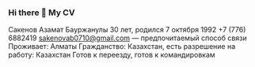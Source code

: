 ### Hi there 👋 My CV
Сакенов Азамат Бауржанулы
30 лет, родился 7 октября 1992 +7 (776) 6882419
sakenovab0710@gmail.com — предпочитаемый способ связи
Проживает: Алматы
Гражданство: Казахстан, есть разрешение на работу: Казахстан Готов к переезду, готов к командировкам

<!--
**SakenovAB/SakenovAB** is a ✨ _special_ ✨ repository because its `README.md` (this file) appears on your GitHub profile.


Желаемая должность и зарплата
IOS разработчик
Специализации:
— Тестировщик
— Программист, разработчик
Занятость: полная занятость, частичная занятость, проектная работа, стажировка График работы: полный день, сменный график, гибкий график, удаленная работа Желательное время в пути до работы: не имеет значения

Опыт работы
JCS "ModyDev"
Алматы, mobydev.kz/
Junior IOS разработчик
Project Ozinshe (Проект Озинше) Стриминг сервис для детей
Технологии: UIKit, MVC, Figma, Git, Auto Layout, Storyboard/Xib, JSON REST API, CocoaPods
Количество участников: 7
Длительност: 3 months
Роль в проекте: iOS developer (iOS разработчик)
Мои обязанности:
Верстка интерфейса на основе figma дизайна, включая темную и светлую тему в Storyboard/Xib и Auto Layout
Авторизация и регистрация с Access token
Работа в команде по Agile
Работа в gitlab
Локализация приложения
Подключение JSON REST API (документация через Swagger, Postman)

Образование
ATU
ФДО, Бухгалтерский учет, анализ и аудит

ATU
ФДО, Вычислительная техника и программное обеспечение

Ключевые навыки
Знание языков
Навыки
Казахский — Родной
Английский — A2 — Элементарный Русский — C2 — В совершенстве
iOS Swift Xcode UIKit MVC MVVM SwiftUI Git Работа в команде Figma Организаторские навыки MapKit
JSON REST API
Cocoa Pods
Auto Layout
Storyboard/Xib
Here are some ideas to get you started:

- 🔭 I’m currently working on ...
- 🌱 I’m currently learning ...
- 👯 I’m looking to collaborate on ...
- 🤔 I’m looking for help with ...
- 💬 Ask me about ...
- 📫 How to reach me: ...
- 😄 Pronouns: ...
- ⚡ Fun fact: ...
-->
